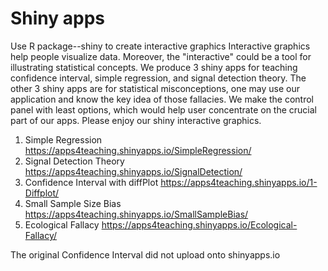 # Shiny apps
Use R package--shiny to create interactive graphics
Interactive graphics help people visualize data. Moreover, the "interactive" could be a tool for illustrating statistical concepts. We produce 3 shiny apps for teaching confidence interval, simple regression, and signal detection theory. The other 3 shiny apps are for statistical misconceptions, one may use our application and know the key idea of those fallacies. We make the control panel with least options, which would help user concentrate on the crucial part of our apps. Please enjoy our shiny interactive graphics.

1. Simple Regression https://apps4teaching.shinyapps.io/SimpleRegression/
2. Signal Detection Theory https://apps4teaching.shinyapps.io/SignalDetection/
3. Confidence Interval with diffPlot https://apps4teaching.shinyapps.io/1-Diffplot/
4. Small Sample Size Bias https://apps4teaching.shinyapps.io/SmallSampleBias/
5. Ecological Fallacy https://apps4teaching.shinyapps.io/Ecological-Fallacy/

The original Confidence Interval did not upload onto shinyapps.io
